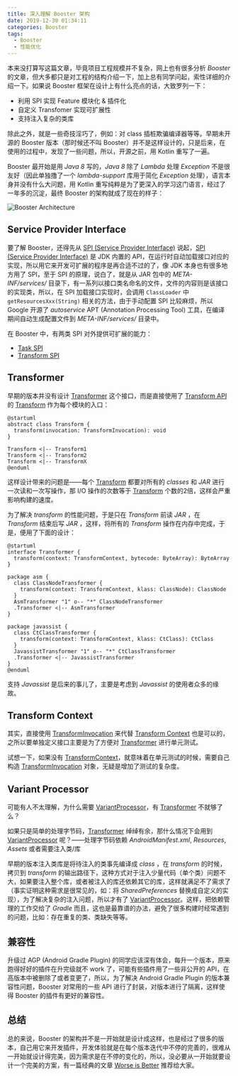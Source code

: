 ```yaml
---
title: 深入理解 Booster 架构
date: 2019-12-30 01:34:11
categories: Booster
tags:
  - Booster
  - 性能优化
---
```


本来没打算写这篇文章，毕竟项目工程规模并不复杂，网上也有很多分析 *Booster* 的文章，但大多都只是对工程的结构介绍一下，加上总有同学问起，索性详细的介绍一下。如果说 Booster 框架在设计上有什么亮点的话，大致罗列一下：

- 利用 SPI 实现 Feature 模块化 & 插件化
- 自定义 Transfomer 实现可扩展性
- 支持注入复杂的类库

除此之外，就是一些奇技淫巧了，例如：对 class 插桩欺骗编译器等等。早期未开源的 Booster 版本（那时候还不叫 Booster）并不是这样设计的，只是后来，在使用的过程中，发现了一些问题，所以，开源之前，用 Kotlin 重写了一遍。

Booster 最开始是用 *Java 8* 写的，*Java 8* 除了 *Lambda* 处理 *Exception* 不是很友好（因此单独撸了一个 *lambda-support* 库用于简化 *Exception* 处理），语言本身并没有什么大问题，用 Kotlin 重写纯粹是为了更深入的学习这门语言，经过了一年多的沉淀，最终 Booster 的架构就成了现在的样子：

![Booster Architecture](https://github.com/didi/booster/blob/master/assets/booster-architecture.png?raw=true)

## Service Provider Interface

要了解 Booster，还得先从 [SPI (Service Provider Interface)](https://docs.oracle.com/javase/tutorial/ext/basics/spi.html) 说起，[SPI (Service Provider Interface)](https://docs.oracle.com/javase/tutorial/ext/basics/spi.html) 是 JDK 内置的 API，在运行时自动加载接口对应的实现，所以用它来开发可扩展的程序是再合适不过的了，像 JDK 本身也有很多地方用了 SPI，至于 SPI 的原理，说白了，就是从 JAR 包中的 *META-INF/services/* 目录下，有一系列以接口类名命名的文件，文件的内容则是该接口的实现类，所以，在 SPI 加载接口实现时，会调用 `ClassLoader` 中 `getResourcesXxx(String)` 相关的方法，由于手动配置 SPI 比较麻烦，所以 Google 开源了 *autoservice* APT (Annotation Processing Tool) 工具，在编译期间自动生成配置文件到 *META-INF/services/* 目录中。

在 Booster 中，有两类 SPI 对外提供可扩展的能力：

- [Task SPI](https://github.com/didi/booster/blob/master/booster-task-spi)
- [Transform SPI](https://github.com/didi/booster/blob/master/booster-transform-spi)

## Transformer

早期的版本并没有设计 [Transformer](https://github.com/didi/booster/blob/master/booster-transform-spi/src/main/kotlin/com/didiglobal/booster/transform/Transformer.kt) 这个接口，而是直接使用了 [Transform API](http://tools.android.com/tech-docs/new-build-system/transform-api) 的 [Transform](http://google.github.io/android-gradle-dsl/javadoc/current/com/android/build/api/transform/Transform.html) 作为每个模块的入口：


```plantuml
@startuml
abstract class Transform {
  transform(invocation: TransformInvocation): void
}

Transform <|-- Transform1
Transform <|-- Transform2
Transform <|-- TransformX
@enduml
```

这样设计带来的问题是——每个 [Transform](http://google.github.io/android-gradle-dsl/javadoc/current/com/android/build/api/transform/Transform.html) 都要对所有的 *classes* 和 *JAR* 进行一次读和一次写操作，那 I/O 操作的次数等于 [Transform](http://google.github.io/android-gradle-dsl/javadoc/current/com/android/build/api/transform/Transform.html) 个数的2倍，这样会严重影响构建的速度。

为了解决 *transform* 的性能问题，于是只在 *Transform* 前读 *JAR* ，在 *Transform* 结束后写 *JAR* ，这样，将所有的 *Transform* 操作在内存中完成，于是，便用了下面的设计：

```plantuml
@startuml
interface Transformer {
  transform(context: TransformContext, bytecode: ByteArray): ByteArray
}

package asm {
  class ClassNodeTransformer {
    transform(context: TransformContext, klass: ClassNode): ClassNode
  }
  AsmTransformer "1" o-- "*" ClassNodeTransformer
  .Transformer <|-- AsmTransformer
}

package javassist {
  class CtClassTransformer {
    transform(context: TransformContext, klass: CtClass): CtClass
  }
  JavassistTransformer "1" o-- "*" CtClassTransformer
  .Transformer <|-- JavassistTransformer
}
@enduml
```

支持 *Javassist* 是后来的事儿了，主要是考虑到 *Javassist* 的使用者众多的缘故。

## Transform Context

其实，直接使用 [TransformInvocation](http://google.github.io/android-gradle-dsl/javadoc/current/com/android/build/api/transform/TransformInvocation.html) 来代替 [Transform Context](https://github.com/didi/booster/blob/master/booster-transform-spi/src/main/kotlin/com/didiglobal/booster/transform/TransformContext.kt) 也是可以的，之所以要单独定义接口主要是为了方便对 [Transformer](https://github.com/didi/booster/blob/master/booster-transform-spi/src/main/kotlin/com/didiglobal/booster/transform/Transformer.kt) 进行单元测试。

试想一下，如果没有 [TransformContext](https://github.com/didi/booster/blob/master/booster-transform-spi/src/main/kotlin/com/didiglobal/booster/transform/Transformer.kt)，就意味着在单元测试的时候，需要自己构造 [TransformInvocation](http://google.github.io/android-gradle-dsl/javadoc/current/com/android/build/api/transform/TransformInvocation.html) 对象，无疑是增加了测试的复杂度。

## Variant Processor

可能有人不太理解，为什么需要 [VariantProcessor](https://github.com/didi/booster/blob/master/booster-task-spi/src/main/kotlin/com/didiglobal/booster/task/spi/VariantProcessor.kt)，有 [Transformer](https://github.com/didi/booster/blob/master/booster-transform-spi/src/main/kotlin/com/didiglobal/booster/transform/Transformer.kt) 不就够了么？

如果只是简单的处理字节码，[Transformer](https://github.com/didi/booster/blob/master/booster-transform-spi/src/main/kotlin/com/didiglobal/booster/transform/Transformer.kt) 绰绰有余，那什么情况下会用到 [VariantProcessor](https://github.com/didi/booster/blob/master/booster-task-spi/src/main/kotlin/com/didiglobal/booster/task/spi/VariantProcessor.kt) 呢？——处理字节码依赖 *AndroidManifest.xml*, *Resources*, *Assets* 或者需要注入类/库

早期的版本注入类库是将待注入的类事先编译成 *class* ，在 *transform* 的时候，拷贝到 *transform* 的输出路径下，这种方式对于注入少量代码（单个类）问题不大，如果要注入整个库，或者被注入的库还依赖其它的库，这样就满足不了需求了（事实证明这种需求是很常见的，如：将 *SharedPreferences* 替换成自定义的实现），为了解决复杂的注入问题，所以才有了 [VariantProcessor](https://github.com/didi/booster/blob/master/booster-task-spi/src/main/kotlin/com/didiglobal/booster/task/spi/VariantProcessor.kt)。这样，把依赖管理的工作交给了 *Gradle* 而且，这也是最靠谱的办法，避免了很多构建时经常遇到的问题，比如：存在重复的类、类缺失等等。

## 兼容性

升级过 AGP (Android Gradle Plugin) 的同学应该深有体会，每升一个版本，原来跑得好好的插件在升完级就不 work 了，可能有些插件用了一些非公开的 API，在高版本中被删除了或者变更了，所以，为了解决 Android Gradle Plugin 的版本兼容性问题，Booster 对常用的一些 API 进行了封装，对版本进行了隔离，这样使得 Booster 的插件有更好的兼容性。

## 总结

总的来说，Booster 的架构并不是一开始就是设计成这样，也是经过了很多的版本，自己用它来开发插件，开发体验就是在每个版本迭代中不停的完善的，很难从一开始就设计得完美，因为需求是在不停的变化的，所以，没必要从一开始就要设计一个完美的方案，有一篇经典的文章 [Worse is Better](http://dreamsongs.com/WorseIsBetter.html) 推荐给大家。
